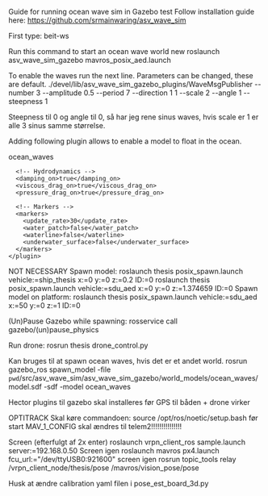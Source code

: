 Guide for running ocean wave sim in Gazebo
test
Follow installation guide here:
https://github.com/srmainwaring/asv_wave_sim

First type: beit-ws

Run this command to start an ocean wave world new
roslaunch asv_wave_sim_gazebo mavros_posix_aed.launch

To enable the waves run the next line. Parameters can be changed, these are default.
./devel/lib/asv_wave_sim_gazebo_plugins/WaveMsgPublisher   --number 3   --amplitude 0.5   --period 7   --direction 1 1   --scale 2   --angle 1   --steepness 1

Steepness til 0 og angle til 0, så har jeg rene sinus waves, hvis scale er 1 er alle 3 sinus samme størrelse.


Adding following plugin allows to enable a model to float in the ocean.

<plugin name="hydrodynamics" filename="libHydrodynamicsPlugin.so">
      <!-- Wave Model -->
      <wave_model>ocean_waves</wave_model>

      <!-- Hydrodynamics -->
      <damping_on>true</damping_on>
      <viscous_drag_on>true</viscous_drag_on>
      <pressure_drag_on>true</pressure_drag_on>

      <!-- Markers -->
      <markers>
        <update_rate>30</update_rate>
        <water_patch>false</water_patch>
        <waterline>false</waterline>
        <underwater_surface>false</underwater_surface>
      </markers>
    </plugin>


NOT NECESSARY
Spawn model:
roslaunch thesis posix_spawn.launch vehicle:=ship_thesis x:=0 y:=0 z:=0.2 ID:=0
roslaunch thesis posix_spawn.launch vehicle:=sdu_aed x:=0 y:=0 z:=1.374659 ID:=0
Spawn model on platform:
roslaunch thesis posix_spawn.launch vehicle:=sdu_aed x:=50 y:=0 z:=1 ID:=0

(Un)Pause Gazebo while spawning:
rosservice call gazebo/(un)pause_physics

Run drone:
rosrun thesis drone_control.py

Kan bruges til at spawn ocean waves, hvis det er et andet world.
rosrun gazebo_ros spawn_model -file `pwd`/src/asv_wave_sim/asv_wave_sim_gazebo/world_models/ocean_waves/model.sdf -sdf -model ocean_waves

Hector plugins til gazebo skal installeres før GPS til båden + drone virker



OPTITRACK
Skal køre commandoen:
source /opt/ros/noetic/setup.bash
før start
MAV_1_CONFIG skal ændres til telem2!!!!!!!!!!!!!!!

Screen (efterfulgt af 2x enter)
roslaunch vrpn_client_ros sample.launch server:=192.168.0.50
Screen igen
roslaunch mavros px4.launch fcu_url:="/dev/ttyUSB0:921600"
screen igen
rosrun topic_tools relay /vrpn_client_node/thesis/pose /mavros/vision_pose/pose

Husk at ændre calibration yaml filen i pose_est_board_3d.py

